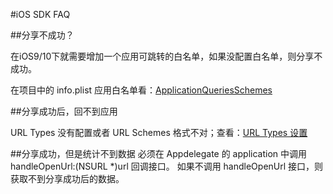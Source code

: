 #iOS SDK FAQ




##分享不成功？


在iOS9/10下就需要增加一个应用可跳转的白名单，如果没配置白名单，则分享不成功。

在项目中的 info.plist 应用白名单看：<a href="https://docs.jiguang.cn/jshare/client/iOS/ios_sdk/#xcode">ApplicationQueriesSchemes</a>


##分享成功后，回不到应用

URL Types 没有配置或者 URL Schemes 格式不对；查看：<a href="https://docs.jiguang.cn/jshare/client/iOS/ios_sdk/#xcode">URL Types 设置</a>


##分享成功，但是统计不到数据
必须在 Appdelegate 的 application 中调用 handleOpenUrl:(NSURL *)url 回调接口。 如果不调用 handleOpenUrl 接口，则获取不到分享成功后的数据。


